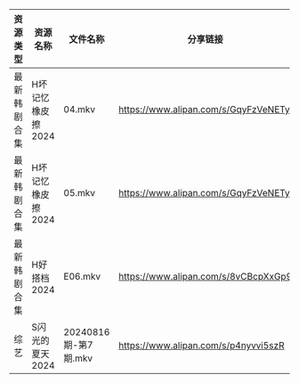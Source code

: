 | 资源类型   | 资源名称        | 文件名称              | 分享链接                                 | 更新时间                |
| ------ | ----------- | ----------------- | ------------------------------------ | ------------------- |
| 最新韩剧合集 | H坏记忆橡皮擦2024 | 04.mkv            | https://www.alipan.com/s/GqyFzVeNETy | 2024-08-17 12:05:55 |
| 最新韩剧合集 | H坏记忆橡皮擦2024 | 05.mkv            | https://www.alipan.com/s/GqyFzVeNETy | 2024-08-17 12:05:54 |
| 最新韩剧合集 | H好搭档2024    | E06.mkv           | https://www.alipan.com/s/8vCBcpXxGp9 | 2024-08-17 00:06:01 |
| 综艺     | S闪光的夏天2024  | 20240816期-第7期.mkv | https://www.alipan.com/s/p4nyvvi5szR | 2024-08-17 00:09:48 |
